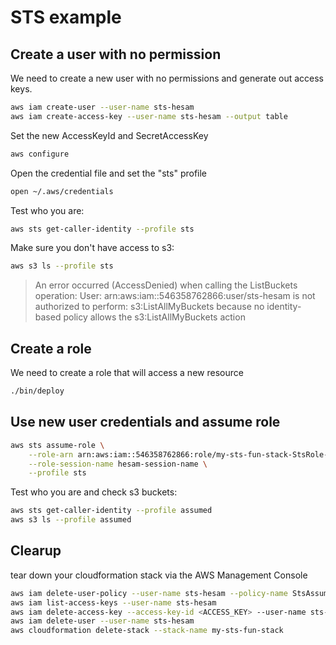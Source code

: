 # STS example

## Create a user with no permission
We need to create a new user with no permissions and generate out access keys.

```sh
aws iam create-user --user-name sts-hesam
aws iam create-access-key --user-name sts-hesam --output table
```

Set the new AccessKeyId and SecretAccessKey
```sh
aws configure
```
Open the credential file and set the "sts" profile
```sh
open ~/.aws/credentials
```

Test who you are:
```sh
aws sts get-caller-identity --profile sts
```

Make sure you don't have access to s3:
```sh
aws s3 ls --profile sts
```
> An error occurred (AccessDenied) when calling the ListBuckets operation: User: arn:aws:iam::546358762866:user/sts-hesam is not authorized to perform: s3:ListAllMyBuckets because no identity-based policy allows the s3:ListAllMyBuckets action

## Create a role
We need to create a role that will access a new resource
```sh
./bin/deploy
```

## Use new user credentials and assume role

```sh
aws sts assume-role \
    --role-arn arn:aws:iam::546358762866:role/my-sts-fun-stack-StsRole-yo7juebqol4w \
    --role-session-name hesam-session-name \
    --profile sts
```

Test who you are and check s3 buckets:
```sh
aws sts get-caller-identity --profile assumed
aws s3 ls --profile assumed 
```

## Clearup
tear down your cloudformation stack via the AWS Management Console

```sh
aws iam delete-user-policy --user-name sts-hesam --policy-name StsAssumePolicy
aws iam list-access-keys --user-name sts-hesam
aws iam delete-access-key --access-key-id <ACCESS_KEY> --user-name sts-hesam
aws iam delete-user --user-name sts-hesam
aws cloudformation delete-stack --stack-name my-sts-fun-stack
```


